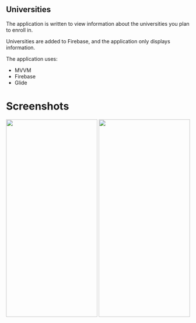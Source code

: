 ## Universities
The application is written to view information about the universities you plan to enroll in.

Universities are added to Firebase, and the application only displays information.

The application uses:
- MVVM
- Firebase
- Glide

# Screenshots
<p float="left">
  <img src="https://s664sas.storage.yandex.net/rdisk/3c2c9b4622fb10ca369fdddc2424cd4b80c02fbf53376e470ef43990a6bc7b9c/64161558/qvUn5rdetz4fKZdBAuen6nPH8YmpqnslgMmPYojkiQFDpaZr0iGV1e01SyYHg_wjYYRNN3aihfwVYSfx0J0kMg==?uid=412389636&filename=Universities.jpg&disposition=inline&hash=&limit=0&content_type=image%2Fjpeg&owner_uid=412389636&fsize=150592&hid=32db3286e71f1e2e3708a395d22d6bcb&media_type=image&tknv=v2&etag=0802de78d13ed2328a6b317941ce25b6&rtoken=RXGCaTClJjBt&force_default=yes&ycrid=na-d3caa3af61e278e41ce828f046f563a1-downloader9h&ts=5f731f72e0600&s=2532d628bc19d9e659cef3f9f8f2d38b2dcb1d5973c18620868be50a1fe8b02b&pb=U2FsdGVkX18Pk6ASr0-rGK_ipc3-tjCOqxsZtJBO4SyBbO3_uiWO08BPYZkF8RQwZ7kPw4sNK6kkeDnamkXhGY9JvB1d0N6ohnF6ZcXwuvo" width="250" height="540">

<img src="https://s374sas.storage.yandex.net/rdisk/ebf0b189ce16f45572fb646c269928973b327bc5a073a64b9352bfcaad444acb/64163b14/qvUn5rdetz4fKZdBAuen6np2MylE-odiBF4eVUtgQM1FaRJAAIWUQXs8se7Rbq94ud68mph2EE8dIKmMS4Bqkg==?uid=412389636&filename=University.jpg&disposition=inline&hash=&limit=0&content_type=image%2Fjpeg&owner_uid=412389636&fsize=109132&hid=f16ff9f08ffa71595b3f66fae818c21c&media_type=image&tknv=v2&etag=45fe381d3552b1247a764e5e07168e44&rtoken=6tsToF4eU1hQ&force_default=yes&ycrid=na-b676e6839d94d9e67df9966dabbb32ab-downloader7h&ts=5f73436f5ed00&s=8a7d9b96a6d3a2fea73902ff74dd46258b5b02f02833ca4d958a9cbe93b15f8c&pb=U2FsdGVkX19vppHjFvNoAjVWmr24xgDcuOjXu-XMpHZo9AxXkJyK7zwMD3B7bsA_N0d4EZWWj7ZtIwLNt4ZJBZ_zuRPdIdTUVcZBwCvcWBY" width="250" height="540">
  
</p>
